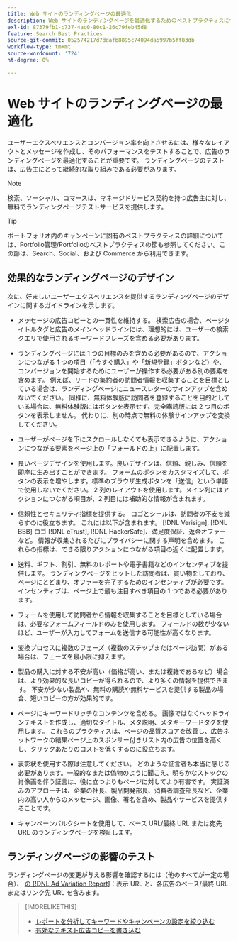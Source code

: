 ```yaml
---
title: Web サイトのランディングページの最適化
description: Web サイトのランディングページを最適化するためのベストプラクティスについて説明します。
exl-id: 87379fb1-c737-4ac0-80c1-26c79feb45d8
feature: Search Best Practices
source-git-commit: 052574217d7ddafb8895c74094da5997b5ff83db
workflow-type: tm+mt
source-wordcount: '724'
ht-degree: 0%

---
```


# Web サイトのランディングページの最適化

ユーザーエクスペリエンスとコンバージョン率を向上させるには、様々なレイアウトとメッセージを作成し、そのパフォーマンスをテストすることで、広告のランディングページを最適化することが重要です。 ランディングページのテストは、広告主にとって継続的な取り組みである必要があります。

>[!NOTE]
>
>検索、ソーシャル、コマースは、マネージドサービス契約を持つ広告主に対し、無料でランディングページテストサービスを提供します。

>[!TIP]
>
>ポートフォリオ内のキャンペーンに固有のベストプラクティスの詳細については、Portfolio管理/Portfolioのベストプラクティスの節も参照してください。この節は、Search、Social、および Commerce から利用できます。<!-- verify convention for referencing Optimization Guide here -->

## 効果的なランディングページのデザイン

次に、好ましいユーザーエクスペリエンスを提供するランディングページのデザインに関するガイドラインを示します。

* メッセージの広告コピーとの一貫性を維持する。 検索広告の場合、ページタイトルタグと広告のメインヘッドラインには、理想的には、ユーザーの検索クエリで使用されるキーワードフレーズを含める必要があります。

* ランディングページには 1 つの目標のみを含める必要があるので、アクションにつながる 1 つの項目（「今すぐ購入」や「新規登録」ボタンなど）や、コンバージョンを開始するためにユーザーが操作する必要がある別の要素を含めます。 例えば、リードの集約者の訪問者情報を収集することを目標としている場合は、ランディングページにニュースレターのサインアップを含めないでください。 同様に、無料体験版に訪問者を登録することを目的としている場合は、無料体験版にはボタンを表示せず、完全購読版には 2 つ目のボタンを表示しません。 代わりに、別の時点で無料の体験サインアップを変換してください。

* ユーザーがページを下にスクロールしなくても表示できるように、アクションにつながる要素をページ上の「フォールドの上」に配置します。

* 良いページデザインを使用します。良いデザインは、信頼、親しみ、信頼を即座に生み出すことができます。 フォームのボタンをカスタマイズして、ボタンの表示を増やします。標準のブラウザ生成ボタンを「送信」という単語で使用しないでください。 2 列のレイアウトを使用します。メイン列にはアクションにつながる項目が、2 列目には補助的な情報が含まれます。

* 信頼性とセキュリティ指標を提供する。 ロゴとシールは、訪問者の不安を減らすのに役立ちます。 これには以下が含まれます。 [!DNL Verisign], [!DNL BBB] ロゴ [!DNL eTrust], [!DNL HackerSafe]、満足度保証、返金オファーなど。 情報が収集されるたびにプライバシーに関する声明を含めます。 これらの指標は、できる限りアクションにつながる項目の近くに配置します。

* 送料、ギフト、割引、無料のレポートや電子書籍などのインセンティブを提供します。 ランディングページをヒットした訪問者は、買い物をしており、ページにとどまり、オファーを完了するためのインセンティブが必要です。 インセンティブは、ページ上で最も注目すべき項目の 1 つである必要があります。

* フォームを使用して訪問者から情報を収集することを目標としている場合は、必要なフォームフィールドのみを使用します。 フィールドの数が少ないほど、ユーザーが入力してフォームを送信する可能性が高くなります。

* 変換プロセスに複数のフェーズ（複数のステップまたはページ訪問）がある場合は、フェーズを最小限に抑えます。

* 製品の購入に対する不安が高い（価格が高い、または複雑であるなど）場合は、より効果的な長いコピーが得られるので、より多くの情報を提供できます。 不安が少ない製品や、無料の購読や無料サービスを提供する製品の場合、短いコピーの方が効果的です。

* ページにキーワードリッチなコンテンツを含める。 画像ではなくヘッドラインテキストを作成し、適切なタイトル、メタ説明、メタキーワードタグを使用します。 これらのプラクティスは、ページの品質スコアを改善し、広告ネットワークの結果ページ上のスポンサー付きリスト内の広告の位置を高くし、クリックあたりのコストを低くするのに役立ちます。

* 表彰状を使用する際は注意してください。 どのような証言者も本当に感じる必要があります。一般的なまたは偽物のように聞こえ、明らかなストックの肖像画を伴う証言は、役に立つよりもページに対してより有害です。 実証済みのアプローチは、企業の社長、製品開発部長、消費者調査部長など、企業内の高い人からのメッセージ、画像、署名を含め、製品やサービスを提供することです。

* キャンペーンバルクシートを使用して、ベース URL/最終 URL または宛先 URL のランディングページを検証します。

## ランディングページの影響のテスト

ランディングページの変更が与える影響を確認するには（他のすべてが一定の場合）、 [の [!DNL Ad Variation Report]](/help/search-social-commerce/reports/management/basic-advanced/ad-variation-report.md)：表示 URL と、各広告のベース/最終 URL またはリンク先 URL を含みます。

>[!MORELIKETHIS]
>
>* [レポートを分析してキーワードやキャンペーンの設定を絞り込む](best-practices-analyze.md)
>* [有効なテキスト広告コピーを書き込む](best-practices-write.md)
